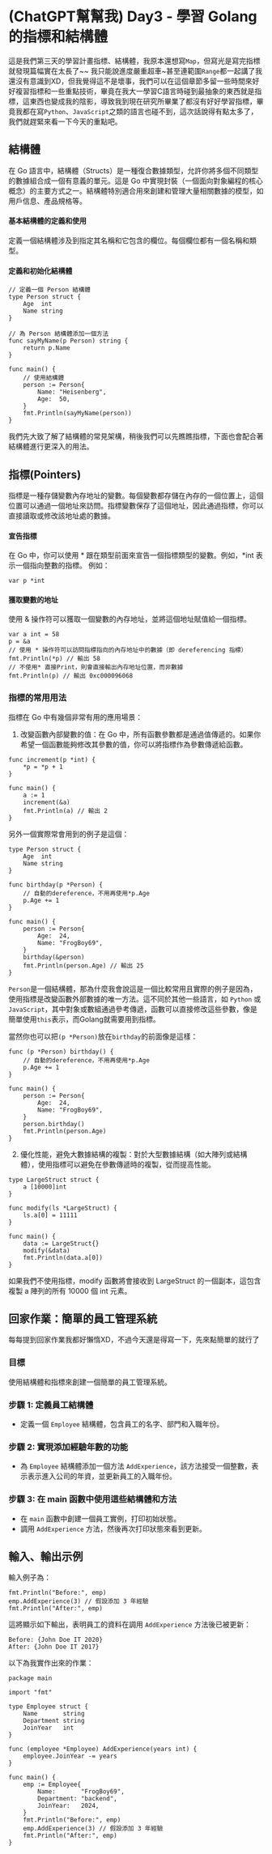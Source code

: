 # (ChatGPT幫幫我) Day3 - 學習 Golang 的指標和結構體

這是我們第三天的學習計畫指標、結構體，我原本還想寫`Map`，但寫光是寫完指標就發現篇幅實在太長了~~ 我只能說進度嚴重超車~甚至連範圍`Range`都一起講了我還沒有意識到XD，但我覺得這不是壞事，我們可以在這個章節多留一些時間來好好複習指標和一些重點技術，畢竟在我大一學習C語言時碰到最抽象的東西就是指標，這東西也變成我的陰影，導致我到現在研究所畢業了都沒有好好學習指標，畢竟我都在寫`Python`、`JavaScript`之類的語言也碰不到，這次話說得有點太多了，我們就趕緊來看一下今天的重點吧。

## 結構體

在 Go 語言中，結構體（Structs）是一種復合數據類型，允許你將多個不同類型的數據組合成一個有意義的單元。這是 Go 中實現封裝（一個面向對象編程的核心概念）的主要方式之一。結構體特別適合用來創建和管理大量相關數據的模型，如用戶信息、產品規格等。
#### 基本結構體的定義和使用
定義一個結構體涉及到指定其名稱和它包含的欄位。每個欄位都有一個名稱和類型。
#### 定義和初始化結構體
```go!
// 定義一個 Person 結構體
type Person struct {
	Age  int
	Name string
} 

// 為 Person 結構體添加一個方法
func sayMyName(p Person) string {
	return p.Name
}

func main() {
    // 使用結構體
	person := Person{
		Name: "Heisenberg",
		Age:  50,
	}
	fmt.Println(sayMyName(person))
}
```

我們先大致了解了結構體的常見架構，稍後我們可以先瞧瞧指標，下面也會配合著結構體進行更深入的用法。

## 指標(Pointers)

指標是一種存儲變數內存地址的變數。每個變數都存儲在內存的一個位置上，這個位置可以通過一個地址來訪問。指標變數保存了這個地址，因此通過指標，你可以直接讀取或修改該地址處的數據。

#### 宣告指標
在 Go 中，你可以使用 * 跟在類型前面來宣告一個指標類型的變數。例如，*int 表示一個指向整數的指標。
例如：
```go!
var p *int
```
#### 獲取變數的地址
使用 & 操作符可以獲取一個變數的內存地址，並將這個地址賦值給一個指標。
```go!
var a int = 58
p = &a
// 使用 * 操作符可以訪問指標指向的內存地址中的數據（即 dereferencing 指標）
fmt.Println(*p) // 輸出 58
// 不使用* 直接Print，則會直接輸出內存地址位置，而非數據
fmt.Println(p) // 輸出 0xc000096068
```

### 指標的常用用法
指標在 Go 中有幾個非常有用的應用場景：
1. 改變函數內部變數的值：在 Go 中，所有函數參數都是通過值傳遞的。如果你希望一個函數能夠修改其參數的值，你可以將指標作為參數傳遞給函數。

```go!
func increment(p *int) {
    *p = *p + 1
}

func main() {
    a := 1
    increment(&a)
    fmt.Println(a) // 輸出 2
}
```
另外一個實際常會用到的例子是這個：
```go!
type Person struct {
	Age  int
	Name string
}

func birthday(p *Person) {
	// 自動的dereference，不用再使用*p.Age
	p.Age += 1
}

func main() {
	person := Person{
		Age:  24,
		Name: "FrogBoy69",
	}
	birthday(&person)
	fmt.Println(person.Age) // 輸出 25
}
```
`Person`是一個結構體，那為什麼我會說這是一個比較常用且實際的例子是因為，使用指標是改變函數外部數據的唯一方法。這不同於其他一些語言，如 `Python` 或 `JavaScript`，其中對象或數組通過參考傳遞，函數可以直接修改這些參數，像是簡單使用`this`表示，而Golang就需要用到指標。

當然你也可以把`(p *Person)`放在`birthday`的前面像是這樣：
```go!
func (p *Person) birthday() {
	// 自動的dereference，不用再使用*p.Age
	p.Age += 1
}

func main() {
	person := Person{
		Age:  24,
		Name: "FrogBoy69",
	}
	person.birthday()
	fmt.Println(person.Age)
}
```


2. 優化性能，避免大數據結構的複製：對於大型數據結構（如大陣列或結構體），使用指標可以避免在參數傳遞時的複製，從而提高性能。

```go!
type LargeStruct struct {
	a [10000]int
}

func modify(ls *LargeStruct) {
	ls.a[0] = 11111
}

func main() {
	data := LargeStruct{}
	modify(&data)
	fmt.Println(data.a[0])
}
```
如果我們不使用指標，modify 函數將會接收到 LargeStruct 的一個副本，這包含複製 a 陣列的所有 10000 個 int 元素。


## 回家作業：簡單的員工管理系統
每每提到回家作業我都好懶惰XD，不過今天還是得寫一下，先來點簡單的就行了
### 目標
使用結構體和指標來創建一個簡單的員工管理系統。

### 步驟 1: 定義員工結構體
- 定義一個 `Employee` 結構體，包含員工的名字、部門和入職年份。

### 步驟 2: 實現添加經驗年數的功能
- 為 `Employee` 結構體添加一個方法 `AddExperience`，該方法接受一個整數，表示表示進入公司的年資，並更新員工的入職年份。

### 步驟 3: 在 main 函數中使用這些結構體和方法
- 在 `main` 函數中創建一個員工實例，打印初始狀態。
- 調用 `AddExperience` 方法，然後再次打印狀態來看到更新。

## 輸入、輸出示例
輸入例子為：
```go!
fmt.Println("Before:", emp)
emp.AddExperience(3) // 假設添加 3 年經驗
fmt.Println("After:", emp)
```
這將顯示如下輸出，表明員工的資料在調用 `AddExperience` 方法後已被更新：
```go!
Before: {John Doe IT 2020}
After: {John Doe IT 2017}
```

以下為我實作出來的作業：
```go!
package main

import "fmt"

type Employee struct {
	Name       string
	Department string
	JoinYear   int
}

func (employee *Employee) AddExperience(years int) {
	employee.JoinYear -= years
}

func main() {
	emp := Employee{
		Name:       "FrogBoy69",
		Department: "backend",
		JoinYear:   2024,
	}
	fmt.Println("Before:", emp)
	emp.AddExperience(3) // 假設添加 3 年經驗
	fmt.Println("After:", emp)
}
```
